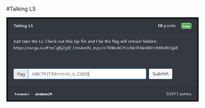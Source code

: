 #Talking LS

![Talking LS - Forensics](https://raw.githubusercontent.com/raxh918/CTF/refs/heads/main/ctflearn.com/Talking%20LS/Screenshot%202024-11-24%20095525.png)